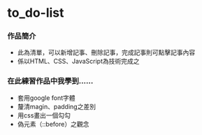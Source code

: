 # to_do-list
<h3>作品簡介</h3>
<ul>
<li>此為清單，可以新增記事、刪除記事，完成記事則可點擊記事內容</li>
<li>係以HTML、CSS、JavaScript為技術完成之</li>
</ul>

<h3>在此練習作品中我學到......</h3>
<ul>
<li>套用google font字體</li>
<li>釐清magin、padding之差別</li>
<li>用css畫出一個勾勾</li>
<li>偽元素（::before）之觀念</li>
</ul>
